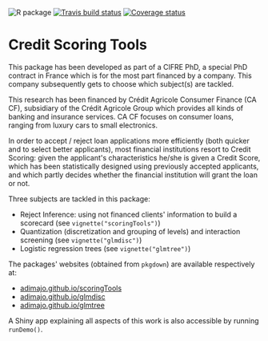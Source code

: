 ![R package](https://github.com/adimajo/scoringTools/workflows/R%20package/badge.svg)
[![Travis build status](https://travis-ci.org/adimajo/scoringTools.svg?branch=master)](https://travis-ci.org/adimajo/scoringTools)
[![Coverage status](https://codecov.io/gh/adimajo/scoringTools/branch/master/graph/badge.svg)](https://codecov.io/github/adimajo/scoringTools?branch=master)

# Credit Scoring Tools

This package has been developed as part of a CIFRE PhD, a special PhD contract in France which is for the most part financed by a company. This company subsequently gets to choose which subject(s) are tackled.

This research has been financed by Crédit Agricole Consumer Finance (CA CF), subsidiary of the Crédit Agricole Group which provides all kinds of banking and insurance services. CA CF focuses on consumer loans, ranging from luxury cars to small electronics.

In order to accept / reject loan applications more efficiently (both quicker and to select better applicants), most financial institutions resort to Credit Scoring: given the applicant's characteristics he/she is given a Credit Score, which has been statistically designed using previously accepted applicants, and which partly decides whether the financial institution will grant the loan or not.

Three subjects are tackled in this package:

* Reject Inference: using not financed clients' information to build a scorecard (see `vignette("scoringTools")`)
* Quantization (discretization and grouping of levels) and interaction screening (see `vignette("glmdisc")`)
* Logistic regression trees (see `vignette("glmtree")`)

The packages' websites (obtained from `pkgdown`) are available respectively at:

* [adimajo.github.io/scoringTools](https://adimajo.github.io/scoringTools)
* [adimajo.github.io/glmdisc](https://adimajo.github.io/glmdisc)
* [adimajo.github.io/glmtree](https://adimajo.github.io/glmtree)

A Shiny app explaining all aspects of this work is also accessible by running `runDemo()`.
